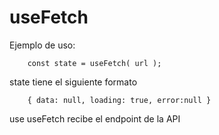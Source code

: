 # useFetch

Ejemplo de uso: 
```
    const state = useFetch( url );
```
state tiene el siguiente formato 
```
    { data: null, loading: true, error:null }
```
use useFetch recibe el endpoint de la API